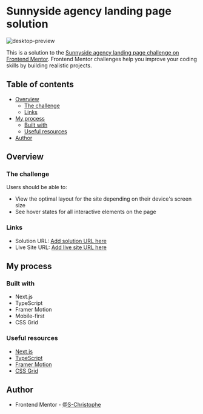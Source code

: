 # Sunnyside agency landing page solution

![desktop-preview](https://github.com/S-Christophe/sunnyside-agency-landing-page/assets/146188375/23893444-ce22-4eb3-b394-677f69cc46d1)

This is a solution to the [Sunnyside agency landing page challenge on Frontend Mentor](https://www.frontendmentor.io/challenges/sunnyside-agency-landing-page-7yVs3B6ef). Frontend Mentor challenges help you improve your coding skills by building realistic projects.

## Table of contents

- [Overview](#overview)
  - [The challenge](#the-challenge)
  - [Links](#links)
- [My process](#my-process)
  - [Built with](#built-with)
  - [Useful resources](#useful-resources)
- [Author](#author)

## Overview

### The challenge

Users should be able to:

- View the optimal layout for the site depending on their device's screen size
- See hover states for all interactive elements on the page

### Links

- Solution URL: [Add solution URL here](https://your-solution-url.com)
- Live Site URL: [Add live site URL here](https://your-live-site-url.com)

## My process

### Built with

- Next.js
- TypeScript
- Framer Motion
- Mobile-first
- CSS Grid

### Useful resources

- [Next.js](https://nextjs.org/)
- [TypeScript](https://www.typescriptlang.org/)
- [Framer Motion](https://www.framer.com/motion/)
- [CSS Grid](https://css-tricks.com/snippets/css/complete-guide-grid/)

## Author

- Frontend Mentor - [@S-Christophe](https://www.frontendmentor.io/profile/S-Christophe)

